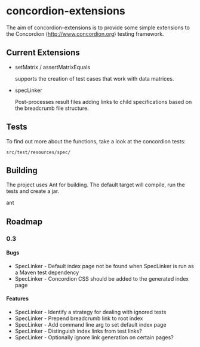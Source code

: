 concordion-extensions
=====================

The aim of concordion-extensions is to provide some simple extensions 
to the Concordion (http://www.concordion.org) testing framework.

Current Extensions
------------------

* setMatrix / assertMatrixEquals 
    
  supports the creation of test cases that work with data matrices.

* specLinker
    
  Post-processes result files adding links to child specifications 
  based on the breadcrumb file structure.

Tests
-----

To find out more about the functions, take a look at the concordion tests:

    src/test/resources/spec/

Building
--------

The project uses Ant for building. The default target will compile, run 
the tests and create a jar.
  
  ant
  
Roadmap
-------

### 0.3
#### Bugs
* SpecLinker - Default index page not be found when SpecLinker is run as a Maven test dependency
* SpecLinker - Concordion CSS should be added to the generated index page

#### Features
* SpecLinker - Identify a strategy for dealing with ignored tests
* SpecLinker - Prepend breadcrumb link to root index
* SpecLinker - Add command line arg to set default index page
* SpecLinker - Distinguish index links from test links?
* SpecLinker - Optionally ignore link generation on certain pages?
